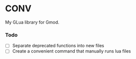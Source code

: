 # CONV
My GLua library for Gmod.

### Todo
- [ ] Separate deprecated functions into new files
- [ ] Create a convenient command that manually runs lua files
